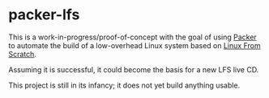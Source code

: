packer-lfs
==========

This is a work-in-progress/proof-of-concept with the goal of using
[Packer](http://www.packer.io) to automate the build of a low-overhead Linux
system based on [Linux From Scratch](http://www.linuxfromscratch.org).

Assuming it is successful, it could become the basis for a new LFS live CD.

This project is still in its infancy; it does not yet build anything usable.
